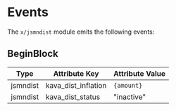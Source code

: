 <!--
order: 4
-->

# Events

The `x/jsmndist` module emits the following events:

## BeginBlock

| Type                 | Attribute Key       | Attribute Value |
|----------------------|---------------------|-----------------|
| jsmndist             | kava_dist_inflation | `{amount}`      |
| jsmndist             | kava_dist_status    | "inactive"      |
